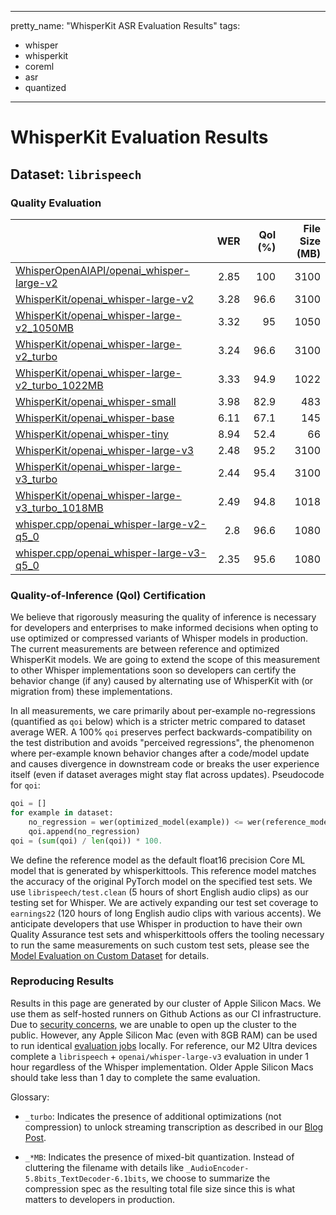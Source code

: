 
---
pretty_name: "WhisperKit ASR Evaluation Results"
tags:
- whisper
- whisperkit
- coreml
- asr
- quantized
---
# WhisperKit Evaluation Results



## Dataset: `librispeech`

### Quality Evaluation 

|                                                                                                                                                                         |   WER |   QoI (%) |   File Size (MB) |
|:------------------------------------------------------------------------------------------------------------------------------------------------------------------------|------:|----------:|-----------------:|
| [WhisperOpenAIAPI/openai_whisper-large-v2](https://huggingface.co/argmaxinc/whisperkit-coreml-staging/tree/main/WhisperOpenAIAPI/openai_whisper-large-v2)               |  2.85 |     100   |             3100 |
| [WhisperKit/openai_whisper-large-v2](https://huggingface.co/argmaxinc/whisperkit-coreml-staging/tree/main/WhisperKit/openai_whisper-large-v2)                           |  3.28 |      96.6 |             3100 |
| [WhisperKit/openai_whisper-large-v2_1050MB](https://huggingface.co/argmaxinc/whisperkit-coreml-staging/tree/main/WhisperKit/openai_whisper-large-v2_1050MB)             |  3.32 |      95   |             1050 |
| [WhisperKit/openai_whisper-large-v2_turbo](https://huggingface.co/argmaxinc/whisperkit-coreml-staging/tree/main/WhisperKit/openai_whisper-large-v2_turbo)               |  3.24 |      96.6 |             3100 |
| [WhisperKit/openai_whisper-large-v2_turbo_1022MB](https://huggingface.co/argmaxinc/whisperkit-coreml-staging/tree/main/WhisperKit/openai_whisper-large-v2_turbo_1022MB) |  3.33 |      94.9 |             1022 |
| [WhisperKit/openai_whisper-small](https://huggingface.co/argmaxinc/whisperkit-coreml-staging/tree/main/WhisperKit/openai_whisper-small)                                 |  3.98 |      82.9 |              483 |
| [WhisperKit/openai_whisper-base](https://huggingface.co/argmaxinc/whisperkit-coreml-staging/tree/main/WhisperKit/openai_whisper-base)                                   |  6.11 |      67.1 |              145 |
| [WhisperKit/openai_whisper-tiny](https://huggingface.co/argmaxinc/whisperkit-coreml-staging/tree/main/WhisperKit/openai_whisper-tiny)                                   |  8.94 |      52.4 |               66 |
| [WhisperKit/openai_whisper-large-v3](https://huggingface.co/argmaxinc/whisperkit-coreml-staging/tree/main/WhisperKit/openai_whisper-large-v3)                           |  2.48 |      95.2 |             3100 |
| [WhisperKit/openai_whisper-large-v3_turbo](https://huggingface.co/argmaxinc/whisperkit-coreml-staging/tree/main/WhisperKit/openai_whisper-large-v3_turbo)               |  2.44 |      95.4 |             3100 |
| [WhisperKit/openai_whisper-large-v3_turbo_1018MB](https://huggingface.co/argmaxinc/whisperkit-coreml-staging/tree/main/WhisperKit/openai_whisper-large-v3_turbo_1018MB) |  2.49 |      94.8 |             1018 |
| [whisper.cpp/openai_whisper-large-v2-q5_0](https://huggingface.co/argmaxinc/whisperkit-coreml-staging/tree/main/whisper.cpp/openai_whisper-large-v2-q5_0)               |  2.8  |      96.6 |             1080 |
| [whisper.cpp/openai_whisper-large-v3-q5_0](https://huggingface.co/argmaxinc/whisperkit-coreml-staging/tree/main/whisper.cpp/openai_whisper-large-v3-q5_0)               |  2.35 |      95.6 |             1080 |


### Quality-of-Inference (QoI) Certification
We believe that rigorously measuring the quality of inference is necessary for developers and
enterprises to make informed decisions when opting to use optimized or compressed variants of
Whisper models in production. The current measurements are between reference and optimized
WhisperKit models. We are going to extend the scope of this measurement to other Whisper
implementations soon so developers can certify the behavior change (if any) caused by
alternating use of WhisperKit with (or migration from) these implementations.

In all measurements, we care primarily about per-example no-regressions (quantified as `qoi` below)
which is a stricter metric compared to dataset average WER. A 100% `qoi` preserves perfect
backwards-compatibility on the test distribution and avoids "perceived regressions", the phenomenon
where per-example known behavior changes after a code/model update and causes divergence in
downstream code or breaks the user experience itself (even if dataset averages might stay flat
across updates). Pseudocode for `qoi`:

```python
qoi = []
for example in dataset:
    no_regression = wer(optimized_model(example)) <= wer(reference_model(example))
    qoi.append(no_regression)
qoi = (sum(qoi) / len(qoi)) * 100.
```

We define the reference model as the default float16 precision Core ML model that is generated by
whisperkittools. This reference model matches the accuracy of the original PyTorch model
on the specified test sets. We use `librispeech/test.clean` (5 hours of short English audio clips)
as our testing set for Whisper. We are actively expanding our test set coverage to `earnings22`
(120 hours of long English audio clips with various accents). We anticipate developers that use Whisper in production to have
their own Quality Assurance test sets and whisperkittools offers the tooling necessary to run the
same measurements on such custom test sets, please see the [Model Evaluation on Custom Dataset](#evaluate-on-custom-dataset)
for details.

### Reproducing Results
Results in this page are generated by our cluster of Apple Silicon Macs. We use them as self-hosted runners on
Github Actions as our CI infrastructure. Due to [security concerns](https://docs.github.com/en/actions/security-guides/security-hardening-for-github-actions#hardening-for-self-hosted-runners),
we are unable to open up the cluster to the public. However, any Apple Silicon Mac (even with 8GB RAM) can be used to
run identical [evaluation jobs](#evaluation)
locally. For reference, our M2 Ultra devices complete a `librispeech` + `openai/whisper-large-v3`
evaluation in under 1 hour regardless of the Whisper implementation. Older Apple Silicon Macs should take less than
1 day to complete the same evaluation.



Glossary:

- `_turbo`: Indicates the presence of additional optimizations (not compression) to unlock streaming transcription
as described in our [Blog Post](https://www.takeargmax.com/blog/whisperkit).

- `_*MB`: Indicates the presence of mixed-bit quantization. Instead of cluttering the filename with details like
`_AudioEncoder-5.8bits_TextDecoder-6.1bits`, we choose to summarize the compression spec as the resulting total file size since this is what matters to developers in production.

